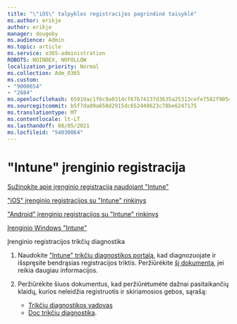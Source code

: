 ```yaml
---
title: "\"iOS\" talpyklos registracijos pagrindinė taisyklė"
ms.author: erikje
author: erikje
manager: dougeby
ms.audience: Admin
ms.topic: article
ms.service: o365-administration
ROBOTS: NOINDEX, NOFOLLOW
localization_priority: Normal
ms.collection: Adm_O365
ms.custom:
- "9000654"
- "2684"
ms.openlocfilehash: 65919ac1f6c9a0314cf67b74137d3635a25313cefe7582f905466e2e31387842
ms.sourcegitcommit: b5f7da89a650d2915dc652449623c78be6247175
ms.translationtype: MT
ms.contentlocale: lt-LT
ms.lasthandoff: 08/05/2021
ms.locfileid: "54030064"
---
```

# <a name="intune-device-enrollment"></a>"Intune" įrenginio registracija

[Sužinokite apie įrenginio registraciją naudojant "Intune"](https://docs.microsoft.com/intune/enrollment/device-enrollment)

["iOS" įrenginio registracijos su "Intune" rinkinys](https://docs.microsoft.com/intune/enrollment/ios-enroll)

["Android" įrenginio registracijos su "Intune" rinkinys](https://docs.microsoft.com/intune/android-enroll)

[Įrenginio Windows "Intune"](https://docs.microsoft.com/intune/windows-enroll)

Įrenginio registracijos trikčių diagnostika

1. Naudokite ["Intune" trikčių diagnostikos portalą,](https://devicemanagement.microsoft.com/#blade/Microsoft_Intune_DeviceSettings/TroubleshootBlade) kad diagnozuojate ir išspręsite bendrąsias registracijos triktis. Peržiūrėkite [šį dokumentą,](https://docs.microsoft.com/intune/help-desk-operators) jei reikia daugiau informacijos.

2. Peržiūrėkite šiuos dokumentus, kad peržiūrėtumėte dažnai pasitaikančių klaidų, kurios neleidžia registruotis ir skiriamosios gebos, sąrašą:
    - [Trikčių diagnostikos vadovas](https://support.microsoft.com/help/4469913/troubleshooting-windows-device-enrollment-problems-in-microsoft-intune)
    - [Doc trikčių diagnostika](https://docs.microsoft.com/intune/troubleshoot-device-enrollment-in-intune).
